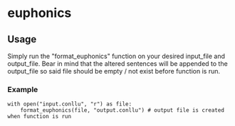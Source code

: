 # euphonics

## Usage
Simply run the "format_euphonics" function on your desired input_file and output_file. 
Bear in mind that the altered sentences will be appended to the output_file so said file should be empty / not exist before function is run.

### Example
```
with open("input.conllu", "r") as file:
    format_euphonics(file, "output.conllu") # output file is created when function is run
```
